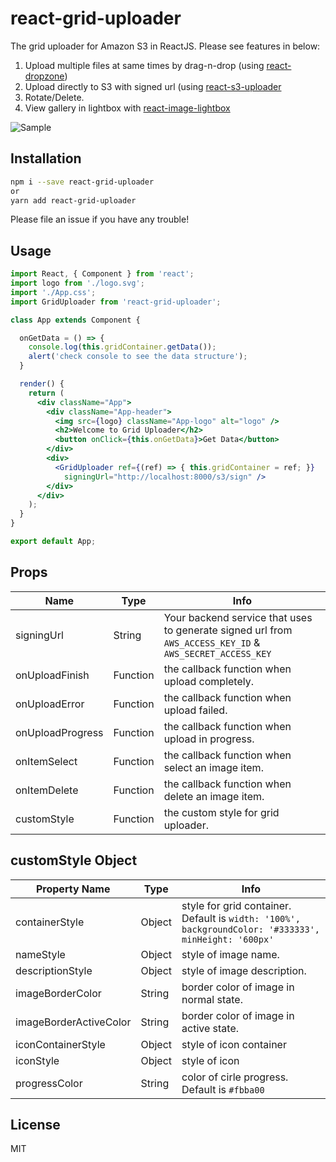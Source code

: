 react-grid-uploader
===

The grid uploader for Amazon S3 in ReactJS. Please see features in below:

1. Upload multiple files at same times by drag-n-drop (using [react-dropzone](https://github.com/okonet/react-dropzone))
2. Upload directly to S3 with signed url (using [react-s3-uploader](https://github.com/odysseyscience/react-s3-uploader)
3. Rotate/Delete.
4. View gallery in lightbox with [react-image-lightbox](https://github.com/fritz-c/react-image-lightbox)

![Sample](demo.gif)

## Installation

```bash
npm i --save react-grid-uploader
or
yarn add react-grid-uploader
```

Please file an issue if you have any trouble!


## Usage

```jsx
import React, { Component } from 'react';
import logo from './logo.svg';
import './App.css';
import GridUploader from 'react-grid-uploader';

class App extends Component {

  onGetData = () => {
    console.log(this.gridContainer.getData());
    alert('check console to see the data structure');
  }

  render() {
    return (
      <div className="App">
        <div className="App-header">
          <img src={logo} className="App-logo" alt="logo" />
          <h2>Welcome to Grid Uploader</h2>
          <button onClick={this.onGetData}>Get Data</button>
        </div>
        <div>
          <GridUploader ref={(ref) => { this.gridContainer = ref; }}
            signingUrl="http://localhost:8000/s3/sign" />
        </div>
      </div>
    );
  }
}

export default App;
```
## Props

Name | Type |Info
------ | ----- | ----
signingUrl | String | Your backend service that uses to generate signed url from `AWS_ACCESS_KEY_ID` & `AWS_SECRET_ACCESS_KEY`
onUploadFinish | Function | the callback function when upload completely.
onUploadError | Function | the callback function when upload failed.
onUploadProgress | Function | the callback function when upload in progress.
onItemSelect | Function | the callback function when select an image item.
onItemDelete | Function | the callback function when delete an image item.
customStyle | Function | the custom style for grid uploader.

## customStyle Object
Property Name | Type | Info
------ | ----- | ----
containerStyle | Object | style for grid container. Default is `width: '100%', backgroundColor: '#333333', minHeight: '600px'`
nameStyle | Object | style of image name.
descriptionStyle | Object | style of image description.
imageBorderColor | String | border color of image in normal state.
imageBorderActiveColor | String | border color of image in active state.
iconContainerStyle | Object | style of icon container
iconStyle | Object | style of icon
progressColor | String | color of cirle progress. Default is `#fbba00`


## License

MIT
